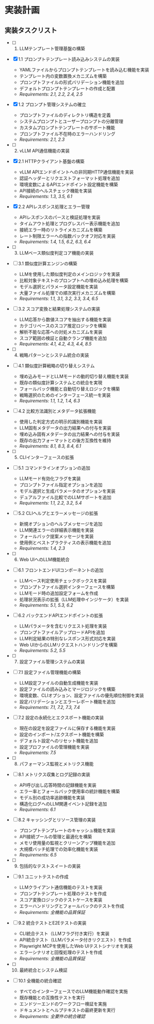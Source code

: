 # 実装計画

## 実装タスクリスト

- [ ] 1. LLMテンプレート管理基盤の構築
- [x] 1.1 プロンプトテンプレート読み込みシステムの実装
  - YAMLファイルからプロンプトテンプレートを読み込む機能を実装
  - テンプレート内の変数置換メカニズムを構築
  - プロンプトファイルの形式バリデーション機能を追加
  - デフォルトプロンプトテンプレートの作成と配置
  - _Requirements: 2.1, 2.2, 2.4, 2.5_

- [x] 1.2 プロンプト管理システムの確立
  - プロンプトファイルのディレクトリ構造を定義
  - システムプロンプトとユーザープロンプトの分離管理
  - カスタムプロンプトテンプレートのサポート機能
  - プロンプトファイル不在時のエラーハンドリング
  - _Requirements: 2.1, 2.3_

- [ ] 2. vLLM API通信機能の実装
- [x] 2.1 HTTPクライアント基盤の構築
  - vLLM APIエンドポイントへの非同期HTTP通信機能を実装
  - 認証ヘッダーとリクエストフォーマット処理を追加
  - 環境変数によるAPIエンドポイント設定機能を構築
  - API接続のヘルスチェック機能を実装
  - _Requirements: 1.3, 3.5, 6.1_

- [x] 2.2 APIレスポンス処理とエラー管理
  - APIレスポンスのパースと検証処理を実装
  - タイムアウト処理とプログレスバー表示機能を追加
  - 接続エラー時のリトライメカニズムを構築
  - レート制限エラーへの指数バックオフ対応を実装
  - _Requirements: 1.4, 1.5, 6.2, 6.3, 6.4_

- [ ] 3. LLMベース類似度判定コア機能の実装
- [ ] 3.1 類似度計算エンジンの構築
  - LLMを使用した類似度判定のメインロジックを実装
  - 比較対象テキストのプロンプトへの埋め込み処理を構築
  - モデル選択とパラメータ設定機能を実装
  - 大量ファイル処理での順次実行メカニズムを構築
  - _Requirements: 1.1, 3.1, 3.2, 3.3, 3.4, 6.5_

- [ ] 3.2 スコア変換と結果処理システムの実装
  - LLM応答から数値スコアを抽出する機能を実装
  - カテゴリベースのスコア推定ロジックを構築
  - 解析不能な応答への対処メカニズムを実装
  - スコア範囲の検証と自動クランプ機能を追加
  - _Requirements: 4.1, 4.2, 4.3, 4.4, 8.5_

- [ ] 4. 戦略パターンとシステム統合の実装
- [ ] 4.1 類似度計算戦略の切り替えシステム
  - 埋め込みモードとLLMモードの動的切り替え機能を実装
  - 既存の類似度計算システムとの統合を実現
  - フォールバック機能と自動切り替えロジックを構築
  - 戦略選択のためのインターフェース統一を実装
  - _Requirements: 1.1, 1.2, 1.4, 6.3_

- [ ] 4.2 比較方法識別とメタデータ拡張機能
  - 使用した判定方式の明示的識別機能を実装
  - LLM固有メタデータの出力結果への付与を実装
  - 埋め込み固有メタデータの出力結果への付与を実装
  - 既存の出力フォーマットとの後方互換性を維持
  - _Requirements: 8.1, 8.3, 8.4, 6.1_

- [ ] 5. CLIインターフェースの拡張
- [ ] 5.1 コマンドラインオプションの追加
  - LLMモード有効化フラグを実装
  - プロンプトファイル指定オプションを追加
  - モデル選択と生成パラメータのオプションを実装
  - デュアルファイル比較でのLLMサポートを追加
  - _Requirements: 1.1, 2.2, 3.2, 5.4_

- [ ] 5.2 CLIヘルプとエラーメッセージの拡張
  - 新規オプションのヘルプメッセージを追加
  - LLM関連エラーの詳細表示機能を実装
  - フォールバック提案メッセージを実装
  - 使用例とベストプラクティスの表示機能を追加
  - _Requirements: 1.4, 2.3_

- [ ] 6. Web UIへのLLM機能統合
- [ ] 6.1 フロントエンドUIコンポーネントの追加
  - LLMベース判定使用チェックボックスを実装
  - プロンプトファイル選択インターフェースを構築
  - LLMモード時の追加設定フォームを作成
  - 処理状況表示の拡張（LLM処理中インジケータ）を実装
  - _Requirements: 5.1, 5.3, 6.2_

- [ ] 6.2 バックエンドAPIエンドポイントの拡張
  - LLMパラメータを含むリクエスト処理を実装
  - プロンプトファイルアップロードAPIを追加
  - LLM判定結果の特別なレスポンス形式対応を実装
  - Web UIからのLLMリクエストハンドリングを構築
  - _Requirements: 5.2, 5.5_

- [ ] 7. 設定ファイル管理システムの実装
- [ ] 7.1 設定ファイル管理機能の構築
  - LLM設定ファイルの自動生成機能を実装
  - 設定ファイルの読み込みとマージロジックを構築
  - 環境変数、CLIオプション、設定ファイルの優先順位制御を実装
  - 設定バリデーションとエラーレポート機能を追加
  - _Requirements: 7.1, 7.2, 7.3, 7.4_

- [ ] 7.2 設定の永続化とエクスポート機能の実装
  - 現在の設定を設定ファイルに保存する機能を実装
  - 設定のインポート/エクスポート機能を構築
  - デフォルト設定へのリセット機能を追加
  - 設定プロファイルの管理機能を実装
  - _Requirements: 7.5_

- [ ] 8. パフォーマンス監視とメトリクス機能
- [ ] 8.1 メトリクス収集とログ記録の実装
  - API呼び出し応答時間の記録機能を実装
  - エラー率とフォールバック使用率の統計機能を構築
  - モデル別の成功率追跡機能を実装
  - 構造化ログへのLLM関連イベント記録を追加
  - _Requirements: 6.1_

- [ ] 8.2 キャッシングとリソース管理の実装
  - プロンプトテンプレートのキャッシュ機能を実装
  - API接続プールの管理と最適化を構築
  - メモリ使用量の監視とクリーンアップ機能を追加
  - 大規模バッチ処理での効率化機能を実装
  - _Requirements: 6.5_

- [ ] 9. 包括的なテストスイートの実装
- [ ] 9.1 ユニットテストの作成
  - LLMクライアント通信機能のテストを実装
  - プロンプトテンプレート処理のテストを作成
  - スコア変換ロジックのテストケースを実装
  - エラーハンドリングとフォールバックのテストを作成
  - _Requirements: 全機能の品質保証_

- [ ] 9.2 統合テストとE2Eテストの実装
  - CLI統合テスト（LLMフラグ付き実行）を実装
  - API統合テスト（LLMパラメータ付きリクエスト）を作成
  - Playwright MCPを使用したWeb UIテストシナリオを実装
  - エラーシナリオと回復処理のテストを作成
  - _Requirements: 全機能の品質保証_

- [ ] 10. 最終統合とシステム検証
- [ ] 10.1 全機能の統合確認
  - すべてのインターフェースでのLLM機能動作確認を実施
  - 既存機能との互換性テストを実行
  - エンドツーエンドのワークフロー検証を実施
  - ドキュメントとヘルプテキストの最終更新を実行
  - _Requirements: 全要件の統合確認_